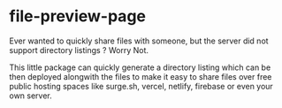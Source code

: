 # file-preview-page

Ever wanted to quickly share files with someone, but the server did not support directory listings ? Worry Not.

This little package can quickly generate a directory listing which can be then deployed alongwith the files to make it easy to share files over free public hosting spaces like surge.sh, vercel, netlify, firebase or even your own server.